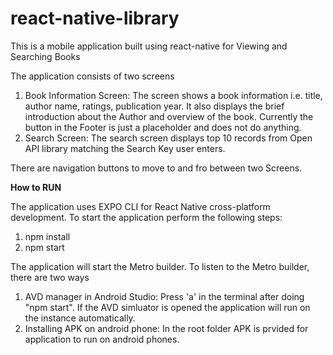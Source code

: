 # react-native-library
This is a mobile application built using react-native for Viewing and Searching Books


The application consists of two screens
1. Book Information Screen: The screen shows a book information i.e. title, author name, ratings, publication year. It also displays the brief introduction about the Author and overview of the book. Currently the button in the Footer is just a placeholder and does not do anything.
2. Search Screen: The search screen displays top 10 records from Open API library matching the Search Key user enters.

There are navigation buttons to move to and fro between two Screens.


**How to RUN**


The application uses EXPO CLI for React Native cross-platform development. To start the application perform the following steps:

1. npm install
2. npm start

The application will start the Metro builder. To listen to the Metro builder, there are two ways

1. AVD manager in Android Studio: Press 'a' in the terminal after doing "npm start". If the AVD simluator is opened the application will run on the instance automatically.
2. Installing APK on android phone: In the root folder APK is prvided for application to run on android phones.
   

